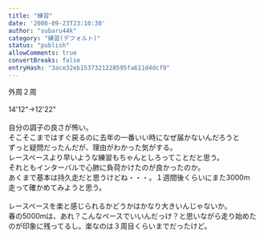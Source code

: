 ```yaml
---
title: "練習"
date: '2008-09-23T23:10:30'
author: "subaru44k"
category: "練習(デフォルト)"
status: "publish"
allowComments: true
convertBreaks: false
entryHash: "3ace32eb1537321228595fa611d4dcf9"
---
```

外周２周<br>
<br>
14'12"→12'22"<br>
<br>
自分の調子の良さが怖い。<br>
そこそこまではすぐ戻るのに去年の一番いい時になぜ届かないんだろうと<br>
ずっと疑問だったんだが、理由がわかった気がする。<br>
レースペースより早いような練習もちゃんとしろってことだと思う。<br>
それともインターバルで心肺に負荷かけたのが良かったのか。<br>
あくまで基本は持久走だと思うけどね・・・。１週間後くらいにまた3000m<br>
走って確かめてみようと思う。<br>
<br>
レースペースを楽と感じられるかどうかはかなり大きいんじゃないか。<br>
春の5000mは、あれ？こんなペースでいいんだっけ？と思いながら走り始めた<br>
のが印象に残ってるし。楽なのは３周目くらいまでだったけど。
